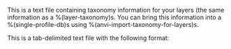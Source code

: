 This is a text file containing taxonomy information for your layers (the same information as a %(layer-taxonomy)s. You can bring this information into a %(single-profile-db)s using %(anvi-import-taxonomy-for-layers)s. 

This is a tab-delimited text file with the following format: 


